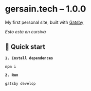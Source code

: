 <h1 align="left">
  gersain.tech – 1.0.0
</h1>

My first personal site, built with [Gatsby](https://www.gatsbyjs.org)

_Esto esta en cursiva_

## 🚀 Quick start

  **`1. Install dependences`**

  ```shell
  npm i
  ```

  **`2. Run`**

  ```shell
  gatsby develop
  ```